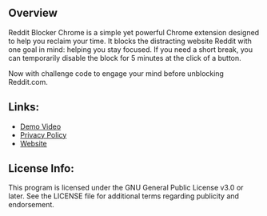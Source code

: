 ## Overview
Reddit Blocker Chrome is a simple yet powerful Chrome extension designed to help you reclaim your time. It blocks the distracting website Reddit with one goal in mind: helping you stay focused. If you need a short break, you can temporarily disable the block for 5 minutes at the click of a button.

Now with challenge code to engage your mind before unblocking Reddit.com.

## Links:
- [Demo Video](https://www.youtube.com/watch?v=T0xrbqZ7O0w)
- [Privacy Policy](https://paprika-ditch.github.io/Reddit-Blocker-Chrome/privacy)
- [Website](https://paprika-ditch.github.io/Reddit-Blocker-Chrome/)


## License Info:
This program is licensed under the GNU General Public License v3.0 or later.
See the LICENSE file for additional terms regarding publicity and endorsement.
